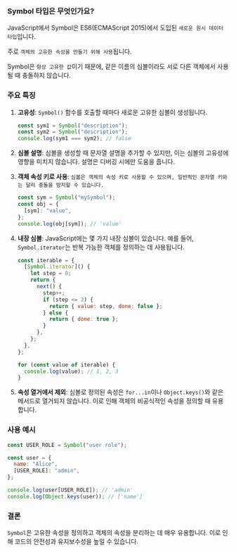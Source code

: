 ### Symbol 타입은 무엇인가요?

JavaScript에서 Symbol은 ES6(ECMAScript 2015)에서 도입된 `새로운 원시 데이터 타입`입니다.

주로 `객체의 고유한 속성을 만들기 위해 사용`됩니다.

Symbol은 `항상 고유한 값`이기 때문에, 같은 이름의 심볼이라도 서로 다른 객체에서 사용될 때 충돌하지 않습니다.

### 주요 특징

1. **고유성**: `Symbol()` 함수를 호출할 때마다 새로운 고유한 심볼이 생성됩니다.

   ```javascript
   const sym1 = Symbol("description");
   const sym2 = Symbol("description");
   console.log(sym1 === sym2); // false
   ```

2. **심볼 설명**: 심볼을 생성할 때 문자열 설명을 추가할 수 있지만, 이는 심볼의 고유성에 영향을 미치지 않습니다. 설명은 디버깅 시에만 도움을 줍니다.

3. **객체 속성 키로 사용**: `심볼은 객체의 속성 키로 사용할 수 있으며, 일반적인 문자열 키와는 달리 충돌을 방지할 수 있습니다.`

   ```javascript
   const sym = Symbol("mySymbol");
   const obj = {
     [sym]: "value",
   };
   console.log(obj[sym]); // 'value'
   ```

4. **내장 심볼**: JavaScript에는 몇 가지 내장 심볼이 있습니다. 예를 들어, `Symbol.iterator`는 반복 가능한 객체를 정의하는 데 사용됩니다.

   ```javascript
   const iterable = {
     [Symbol.iterator]() {
       let step = 0;
       return {
         next() {
           step++;
           if (step <= 3) {
             return { value: step, done: false };
           } else {
             return { done: true };
           }
         },
       };
     },
   };

   for (const value of iterable) {
     console.log(value); // 1, 2, 3
   }
   ```

5. **속성 열거에서 제외**: 심볼로 정의된 속성은 `for...in`이나 `Object.keys()`와 같은 메서드로 열거되지 않습니다. 이로 인해 객체의 비공식적인 속성을 정의할 때 유용합니다.

### 사용 예시

```javascript
const USER_ROLE = Symbol("user role");

const user = {
  name: "Alice",
  [USER_ROLE]: "admin",
};

console.log(user[USER_ROLE]); // 'admin'
console.log(Object.keys(user)); // ['name']
```

### 결론

`Symbol`은 고유한 속성을 정의하고 객체의 속성을 분리하는 데 매우 유용합니다. 이로 인해 코드의 안전성과 유지보수성을 높일 수 있습니다.
